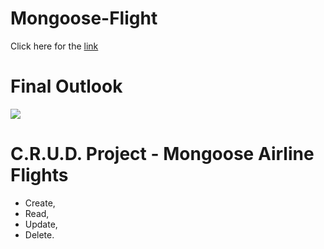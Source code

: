 # Mongoose-Flight

Click here for the [link](https://mongoose-flights-cg.herokuapp.com/)

# Final Outlook

![](https://imgur.com/a/RhHn3mz)

# C.R.U.D. Project - Mongoose Airline Flights
* Create, 
* Read, 
* Update, 
* Delete.
